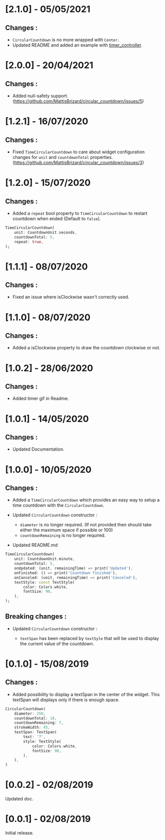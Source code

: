 # [2.1.0] - 05/05/2021

## Changes :

- `CircularCountdown` is no more wrapped with `Center`.
- Updated README and added an example with [timer_controller](https://pub.dev/packages/timer_controller).

# [2.0.0] - 20/04/2021

## Changes :

- Added null-safety support. (https://github.com/MattisBrizard/circular_countdown/issues/5)

# [1.2.1] - 16/07/2020

## Changes :

- Fixed `TimeCircularCountdown` to care about widget configuration changes for `unit` and `countdownTotal` properties. (https://github.com/MattisBrizard/circular_countdown/issues/3)

# [1.2.0] - 15/07/2020

## Changes :

- Added a `repeat` bool property to `TimeCircularCountdown` to restart countdown when ended (Default to `false`).

```dart
TimeCircularCountdown(
    unit: CountdownUnit.seconds,
    countdownTotal: 5,
    repeat: true,
);
```

# [1.1.1] - 08/07/2020

## Changes :

- Fixed an issue where isClockwise wasn't correctly used.

# [1.1.0] - 08/07/2020

## Changes :

- Added a isClockwise property to draw the countdown clockwise or not.

# [1.0.2] - 28/06/2020

## Changes :

- Added timer gif in Readme.

# [1.0.1] - 14/05/2020

## Changes :

- Updated Documentation.

# [1.0.0] - 10/05/2020

## Changes :

- Added a `TimeCircularCountdown` which provides an easy way to setup a time countdown with the `CircularCountdown`.

- Updated `CircularCountdown` constructor :

  - `diameter` is no longer required. (If not provided then should take either the maximum space if possible or 100)
  - `countdownRemaining` is no longer required.

- Updated README.md

```dart
TimeCircularCountdown(
    unit: CountdownUnit.minute,
    countdownTotal: 5,
    onUpdated: (unit, remainingTime) => print('Updated'),
    onFinished: () => print('Countdown finished'),
    onCanceled: (unit, remainingTime) => print('Canceled'),
    textStyle: const TextStyle(
        color: Colors.white,
        fontSize: 90,
    ),
);
```

## Breaking changes :

- Updated `CircularCountdown` constructor :

  - `textSpan` has been replaced by `textSyle` that will be used to display the current value of the countdown.

# [0.1.0] - 15/08/2019

## Changes :

- Added possibility to display a textSpan in the center of the widget.
  This textSpan will displays only if there is enough space.

```dart
CircularCountdown(
    diameter: 250,
    countdownTotal: 10,
    countdownRemaining: 7,
    strokeWidth: 45,
    textSpan: TextSpan(
        text: '7',
        style: TextStyle(
            color: Colors.white,
            fontSize: 90,
        ),
    ),
)
```

# [0.0.2] - 02/08/2019

Updated doc.

# [0.0.1] - 02/08/2019

Initial release.
